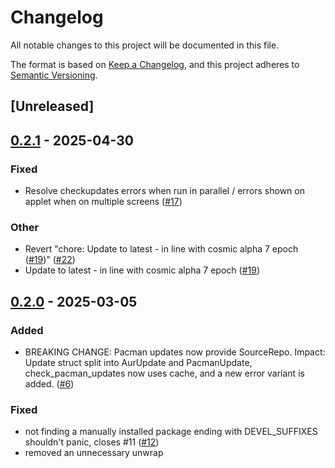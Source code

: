 # Changelog

All notable changes to this project will be documented in this file.

The format is based on [Keep a Changelog](https://keepachangelog.com/en/1.0.0/),
and this project adheres to [Semantic Versioning](https://semver.org/spec/v2.0.0.html).

## [Unreleased]


## [0.2.1](https://github.com/nick42d/cosmic-applet-arch/compare/arch-updates-rs/v0.2.0...arch-updates-rs/v0.2.1) - 2025-04-30

### Fixed
- Resolve checkupdates errors when run in parallel / errors shown on applet when on multiple screens ([#17](https://github.com/nick42d/cosmic-applet-arch/pull/17))

### Other
- Revert "chore: Update to latest - in line with cosmic alpha 7 epoch ([#19](https://github.com/nick42d/cosmic-applet-arch/pull/19))" ([#22](https://github.com/nick42d/cosmic-applet-arch/pull/22))
- Update to latest - in line with cosmic alpha 7 epoch ([#19](https://github.com/nick42d/cosmic-applet-arch/pull/19))




## [0.2.0](https://github.com/nick42d/cosmic-applet-arch/compare/arch-updates-rs/v0.1.2...arch-updates-rs/v0.2.0) - 2025-03-05

### Added
- BREAKING CHANGE: Pacman updates now provide SourceRepo. Impact: Update struct split into AurUpdate and PacmanUpdate, check_pacman_updates now uses cache, and a new error variant is added. ([#6](https://github.com/nick42d/cosmic-applet-arch/pull/6))

### Fixed
- not finding a manually installed package ending with DEVEL_SUFFIXES shouldn't panic, closes #11 ([#12](https://github.com/nick42d/cosmic-applet-arch/pull/12))
- removed an unnecessary unwrap


